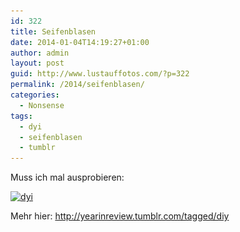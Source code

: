 ```yaml
---
id: 322
title: Seifenblasen
date: 2014-01-04T14:19:27+01:00
author: admin
layout: post
guid: http://www.lustauffotos.com/?p=322
permalink: /2014/seifenblasen/
categories:
  - Nonsense
tags:
  - dyi
  - seifenblasen
  - tumblr
---
```

Muss ich mal ausprobieren:

 

[<img class="aligncenter size-full wp-image-323" alt="dyi" src="/files/2014/01/dyi.jpg" width="600" height="510" srcset="/files/2014/01/dyi.jpg 600w, /files/2014/01/dyi-300x255.jpg 300w" sizes="(max-width: 600px) 100vw, 600px" />](/files/2014/01/dyi.jpg)

 

 

Mehr hier: <http://yearinreview.tumblr.com/tagged/diy>